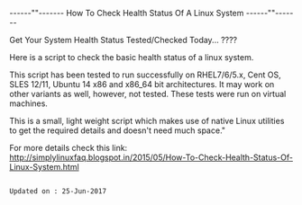 ------""------- How To Check Health Status Of A Linux System ------""------- 

Get Your System Health Status Tested/Checked Today... ????

Here is a script to check the basic health status of a linux system.

This script has been tested to run successfully on RHEL7/6/5.x, Cent OS, SLES 12/11, Ubuntu 14 x86 and x86_64 bit architectures. It may work on other variants as well, however, not tested. These tests were run on virtual machines.

This is a small, light weight script which makes use of native Linux utilities to get the required details and doesn't need much space."

For more details check this link: http://simplylinuxfaq.blogspot.in/2015/05/How-To-Check-Health-Status-Of-Linux-System.html

                                                                    Updated on : 25-Jun-2017
